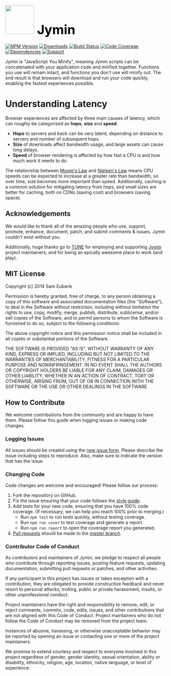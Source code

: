 # <a href="http://lighter.io/jymin" style="font-size:40px;text-decoration:none;color:#000"><img src="https://cdn.rawgit.com/lighterio/lighter.io/master/public/jymin.svg" style="width:90px;height:90px"> Jymin</a>
[![NPM Version](https://img.shields.io/npm/v/jymin.svg)](https://npmjs.org/package/jymin)
[![Downloads](https://img.shields.io/npm/dm/jymin.svg)](https://npmjs.org/package/jymin)
[![Build Status](https://img.shields.io/travis/lighterio/jymin.svg)](https://travis-ci.org/lighterio/jymin)
[![Code Coverage](https://img.shields.io/coveralls/lighterio/jymin/master.svg)](https://coveralls.io/r/lighterio/jymin)
[![Dependencies](https://img.shields.io/david/lighterio/jymin.svg)](https://david-dm.org/lighterio/jymin)
[![Support](https://img.shields.io/gittip/zerious.png)](https://www.gittip.com/lighterio/)


Jymin is "JavaScript You Minify", meaning Jymin scripts can be concatenated
with your application code and minfied together. Functions you use will
remain intact, and functions you don't use will minify out. The end result
is that browsers will download and run your code quickly, enabling the fastest
experiences possible.

# Understanding Latency

Browser experiences are affected by three main causes of latency, which can
roughly be categorized as **hops**, **size** and **speed**.
* **Hops** to servers and back can be very latent, depending on distance to
  servers and number of subsequent hops.
* **Size** of downloads affect bandwidth usage, and large assets can cause
  long delays.
* **Speed** of browser rendering is affected by how fast a CPU is and how much
  work it needs to do.

The relationship between
[Moore's Law](http://www.nngroup.com/articles/law-of-bandwidth/) and
[Nielsen's Law](http://en.wikipedia.org/wiki/Moore%27s_law) means CPU speeds
can be expected to increase at a greater rate than bandwidth, so over time,
size becomes more important than speed. Additionally, caching is a
common solution for mitigating latency from hops, and small sizes are better
for caching, both on CDNs (saving cost) and browsers (saving space).



<!--
doNothing
responseSuccessFn
responseFailureFn
getXhr
getUpload
getResponse
forEach
each
getLength
getFirst
getLast
hasMany
push
pop
merge
padArray
getAllCookies
getCookie
setCookie
deleteCookie
getTime
getIsoDate
formatLongDate
formatShortDate
getElement
getElementsByTagName
getElementsByTagAndClass
getParent
createTag
createElement
addElement
appendElement
prependElement
wrapElement
getChildren
getIndex
insertElement
removeElement
clearElement
getHtml
setHtml
getText
setText
getAttribute
setAttribute
getData
setData
getClass
getClasses
setClass
getFirstChild
getPreviousSibling
getNextSibling
hasClass
addClass
removeClass
flipClass
toggleClass
insertScript
all
one
Emitter
EmitterPrototype
CLICK
MOUSEDOWN
MOUSEUP
KEYDOWN
KEYUP
KEYPRESS
bind
on
trigger
stopPropagation
preventDefault
bindFocusChange
bindHover
onHover
bindClick
bindWindowLoad
isLoaded
focusElement
doOnce
addTimeout
removeTimeout
getType
getValue
setValue
getHistory
historyPush
historyReplace
historyPop
onHistoryPop
reservedWordPattern
stringify
parse
execute
parseBoolean
parseNumber
parseString
parseObject
parseArray
error
warn
info
log
trace
ifConsole
ensureNumber
zeroFill
forIn
forOf
decorateObject
ensureProperty
getStorage
fetch
store
ensureString
contains
startsWith
trim
splitByCommas
splitBySpaces
decorateString
match
extractLetters
extractNumbers
lower
upper
escape
unescape
buildQueryString
getBrowserVersionOrZero
isType
isUndefined
isBoolean
isNumber
isString
isFunction
isObject
isInstance
isArray
isDate
getHost
getBaseUrl
getQueryParams
getHashParams
onReady
-->

## Acknowledgements

We would like to thank all of the amazing people who use, support,
promote, enhance, document, patch, and submit comments & issues.
Jymin couldn't exist without you.

Additionally, huge thanks go to [TUNE](http://www.tune.com) for employing
and supporting [Jymin](http://lighter.io/jymin) project maintainers,
and for being an epically awesome place to work (and play).


## MIT License

Copyright (c) 2014 Sam Eubank

Permission is hereby granted, free of charge, to any person obtaining a copy
of this software and associated documentation files (the "Software"), to deal
in the Software without restriction, including without limitation the rights
to use, copy, modify, merge, publish, distribute, sublicense, and/or sell
copies of the Software, and to permit persons to whom the Software is
furnished to do so, subject to the following conditions:

The above copyright notice and this permission notice shall be included in all
copies or substantial portions of the Software.

THE SOFTWARE IS PROVIDED "AS IS", WITHOUT WARRANTY OF ANY KIND, EXPRESS OR
IMPLIED, INCLUDING BUT NOT LIMITED TO THE WARRANTIES OF MERCHANTABILITY,
FITNESS FOR A PARTICULAR PURPOSE AND NONINFRINGEMENT. IN NO EVENT SHALL THE
AUTHORS OR COPYRIGHT HOLDERS BE LIABLE FOR ANY CLAIM, DAMAGES OR OTHER
LIABILITY, WHETHER IN AN ACTION OF CONTRACT, TORT OR OTHERWISE, ARISING FROM,
OUT OF OR IN CONNECTION WITH THE SOFTWARE OR THE USE OR OTHER DEALINGS IN THE
SOFTWARE.


## How to Contribute

We welcome contributions from the community and are happy to have them.
Please follow this guide when logging issues or making code changes.

### Logging Issues

All issues should be created using the
[new issue form](https://github.com/lighterio/jymin/issues/new).
Please describe the issue including steps to reproduce. Also, make sure
to indicate the version that has the issue.

### Changing Code

Code changes are welcome and encouraged! Please follow our process:

1. Fork the repository on GitHub.
2. Fix the issue ensuring that your code follows the
   [style guide](http://lighter.io/style-guide).
3. Add tests for your new code, ensuring that you have 100% code coverage.
   (If necessary, we can help you reach 100% prior to merging.)
   * Run `npm test` to run tests quickly, without testing coverage.
   * Run `npm run cover` to test coverage and generate a report.
   * Run `npm run report` to open the coverage report you generated.
4. [Pull requests](http://help.github.com/send-pull-requests/) should be made
   to the [master branch](https://github.com/lighterio/jymin/tree/master).

### Contributor Code of Conduct

As contributors and maintainers of Jymin, we pledge to respect all
people who contribute through reporting issues, posting feature requests,
updating documentation, submitting pull requests or patches, and other
activities.

If any participant in this project has issues or takes exception with a
contribution, they are obligated to provide constructive feedback and never
resort to personal attacks, trolling, public or private harassment, insults, or
other unprofessional conduct.

Project maintainers have the right and responsibility to remove, edit, or
reject comments, commits, code, edits, issues, and other contributions
that are not aligned with this Code of Conduct. Project maintainers who do
not follow the Code of Conduct may be removed from the project team.

Instances of abusive, harassing, or otherwise unacceptable behavior may be
reported by opening an issue or contacting one or more of the project
maintainers.

We promise to extend courtesy and respect to everyone involved in this project
regardless of gender, gender identity, sexual orientation, ability or
disability, ethnicity, religion, age, location, native language, or level of
experience.
